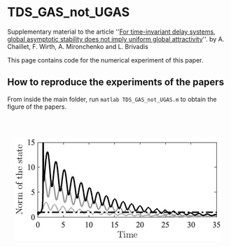 # TDS_GAS_not_UGAS

Supplementary material to the article ''[For time-invariant delay systems, global asymptotic stability does not imply uniform global attractivity](https://hal.science/hal-04484531v1)''.
by A. Chaillet, F. Wirth, A. Mironchenko and L. Brivadis

This page contains code for the numerical experiment of this paper.

## How to reproduce the experiments of the papers

From inside the main folder, run
	```
	matlab TDS_GAS_not_UGAS.m
	```
to obtain the figure of the papers.

<br/><br/>

<p align="center">
	<img src="https://github.com/brivadis/TDS_GAS_not_UGAS/blob/main/graph.jpg" title="Evolution of the norm of the state">
</p>
<figure>
